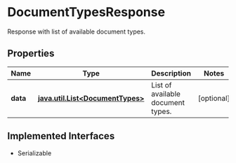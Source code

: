 

# DocumentTypesResponse

Response with list of available document types.

## Properties

Name | Type | Description | Notes
------------ | ------------- | ------------- | -------------
**data** | [**java.util.List&lt;DocumentTypes&gt;**](DocumentTypes.md) | List of available document types. |  [optional]


## Implemented Interfaces

* Serializable


